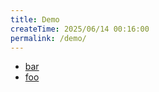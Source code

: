 ```yaml
---
title: Demo
createTime: 2025/06/14 00:16:00
permalink: /demo/
---
```


- [bar](./bar.md)
- [foo](./foo.md)
